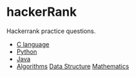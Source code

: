 # hackerRank

Hackerrank practice questions.

* [C language]()
* [Python]()
* [Java]()
* [Algorithms]()
[Data Structure]()
[Mathematics]()
